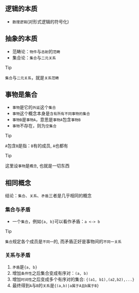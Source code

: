 ## 逻辑的本质

- `数理逻辑`(对形式逻辑的符号化)

## 抽象的本质

- 范畴论：`物件`与`态射`的`范畴`
- 集合论：`集合`与`二元关系`

> [!TIP]
> `集合`与`二元关系`，就是`关系范畴`

## 事物是集合

- `事物`是它的`外延`这个`集合`
- `事物`这个概念本身是`含有所有不同事物的集合`
- `事物B`是`事物A`，意思是`事物A`包含`事物B`
- `事物`不存在，则为`空集合`

> [!TIP]
> `A`包含`B`是指：`B`有的成员, `A`也都有

> [!TIP]
> 这里设`事物`是`概念`, 也就是一切东西

## 相同概念

结论：`集合`、`关系`、`矛盾`三者是几乎相同的概念

### 集合与矛盾

- 一个`集合`，例如`{a, b}`可以看作矛盾：`a <-> b`

> [!TIP]
> `集合`规定各个成员是`不同一`的, 而矛盾正好是事物间的`不同一关系`

### 关系与矛盾

1. `矛盾`是`{a, b}`
2. 增加`条件性`之后集合变成有序对：`(a, b)`
3. 增加`时间性`之后变成多个有序对的集合: `{(a1, b1),(a2,b2),...}`
4. 最终得到`A`与`B`的`关系`是`{(a,b)|a属于A且b属于B}`
